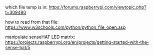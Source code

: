 which file temp is in: https://forums.raspberrypi.com/viewtopic.php?t=309480

how to read from that file: https://www.w3schools.com/python/python_file_open.asp

manipulate senseHAT LED matrix: https://projects.raspberrypi.org/en/projects/getting-started-with-the-sense-hat/5